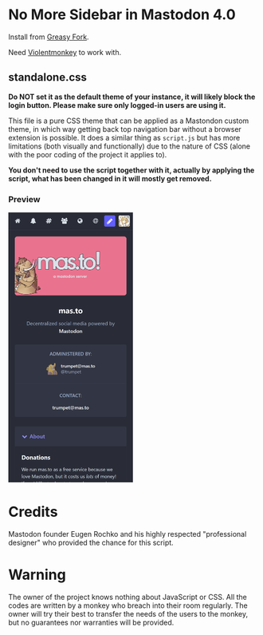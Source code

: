 # No More Sidebar in Mastodon 4.0

Install from [Greasy Fork](https://greasyfork.org/en/scripts/454048-no-more-sidebar-in-mastodon-4-0).

Need [Violentmonkey](https://violentmonkey.github.io/get-it/) to work with.

## standalone.css

**Do NOT set it as the default theme of your instance, it will likely block the login button. Please make sure only logged-in users are using it.**

This file is a pure CSS theme that can be applied as a Mastondon custom theme, in which way getting back top navigation bar without a browser extension is possible. It does a similar thing as `script.js` but has more limitations (both visually and functionally) due to the nature of CSS (alone with the poor coding of the project it applies to). 

**You don't need to use the script together with it, actually by applying the script, what has been changed in it will mostly get removed.**

### Preview

<img src="https://github.com/AkazaRenn/No-More-Sidebar-in-Mastodon-4.0/raw/main/css_screenshot.png" alt="Preview image of standalone.css on mas.to" width="250" />

# Credits

Mastodon founder Eugen Rochko and his highly respected "professional designer"
who provided the chance for this script.

# Warning

The owner of the project knows nothing about JavaScript or CSS. All the codes are written by a monkey who breach into their room regularly. The owner will try their best to transfer the needs of the users to the monkey, but no guarantees nor warranties will be provided.
